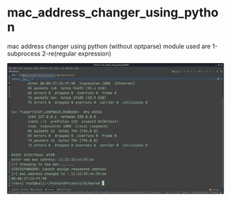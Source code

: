 # mac_address_changer_using_python
mac address changer using python (without optparse)
module used are 
1-subprocess
2-re(regular expression)



![](Gitwork/changed_mac_address2.png)

